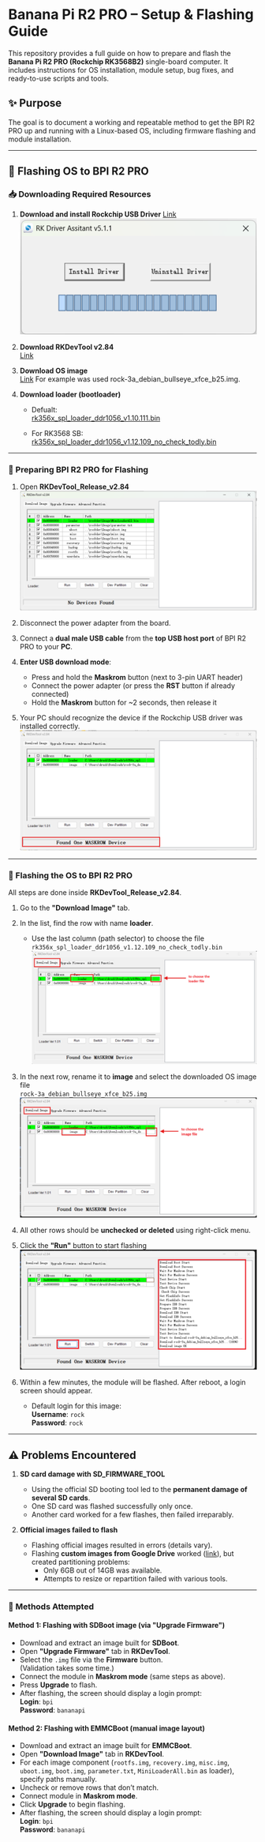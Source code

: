 # Banana Pi R2 PRO – Setup & Flashing Guide

This repository provides a full guide on how to prepare and flash the **Banana Pi R2 PRO (Rockchip RK3568B2)** single-board computer. It includes instructions for OS installation, module setup, bug fixes, and ready-to-use scripts and tools.

## ✨ Purpose

The goal is to document a working and repeatable method to get the BPI R2 PRO up and running with a Linux-based OS, including firmware flashing and module installation.

---

## 🚀 Flashing OS to BPI R2 PRO


### 📥 Downloading Required Resources

1. **Download and install Rockchip USB Driver** 
   [Link](https://download.banana-pi.dev/d/ca025d76afd448aabc63/files/?p=%2FTools%2Fimage_download_tools%2FDriverAssitant_v5.11.zip) 
   ![Install USB Driver](img/usb_driver_install.png)

2. **Download RKDevTool v2.84**  
   [Link](https://download.banana-pi.dev/d/ca025d76afd448aabc63/files/?p=%2FTools%2Fimage_download_tools%2FUpdate-EMMC-Tools.zip)

3. **Download OS image**  
   [Link](https://github.com/radxa-build/rock-3a/releases/)
   For example was used rock-3a_debian_bullseye_xfce_b25.img.

4. **Download loader (bootloader)**  
   - Defualt:  
     [rk356x_spl_loader_ddr1056_v1.10.111.bin](https://github.com/radxa/rockchip-bsp/raw/master/tools/rk356x_spl_loader_ddr1056_v1.10.111.bin)

   - For RK3568 SB:  
     [rk356x_spl_loader_ddr1056_v1.12.109_no_check_todly.bin](https://github.com/radxa/rockchip-bsp/raw/master/tools/rk356x_spl_loader_ddr1056_v1.12.109_no_check_todly.bin)

---

### 🔌 Preparing BPI R2 PRO for Flashing

1. Open **RKDevTool_Release_v2.84**  
   ![Open RKDevTool](img/open_rkdevtool.png)

2. Disconnect the power adapter from the board.

3. Connect a **dual male USB cable** from the **top USB host port** of BPI R2 PRO to your **PC**.

4. **Enter USB download mode**:
   - Press and hold the **Maskrom** button (next to 3-pin UART header)
   - Connect the power adapter (or press the **RST** button if already connected)
   - Hold the **Maskrom** button for ~2 seconds, then release it

5. Your PC should recognize the device if the Rockchip USB driver was installed correctly.
![Detected module](img/detect_mudule_maskrom.png)

---

### 💾 Flashing the OS to BPI R2 PRO

All steps are done inside **RKDevTool_Release_v2.84**.

1. Go to the **"Download Image"** tab.

2. In the list, find the row with name **loader**.  
   - Use the last column (path selector) to choose the file  
     `rk356x_spl_loader_ddr1056_v1.12.109_no_check_todly.bin`  
   ![Select Loader](img/select_loader.png)

3. In the next row, rename it to **image** and select the downloaded OS image file  
   `rock-3a_debian_bullseye_xfce_b25.img`  
   ![Select Image](img/select_image.png)

4. All other rows should be **unchecked or deleted** using right-click menu.

5. Click the **"Run"** button to start flashing  
   ![Run Flashing](img/run_flashing.png)

6. Within a few minutes, the module will be flashed. After reboot, a login screen should appear.  
   - Default login for this image:  
     **Username**: `rock`  
     **Password**: `rock`

---

## ⚠️ Problems Encountered

1. **SD card damage with SD_FIRMWARE_TOOL**  
   - Using the official SD booting tool led to the **permanent damage of several SD cards**.  
   - One SD card was flashed successfully only once.  
   - Another card worked for a few flashes, then failed irreparably.

2. **Official images failed to flash**  
   - Flashing official images resulted in errors (details vary).  
   - Flashing **custom images from Google Drive** worked ([link](https://drive.google.com/drive/folders/1hnwcoPpNmWwCk9qxqjAeIQQEqt4mjjhG)), but created partitioning problems:
     - Only 6GB out of 14GB was available.
     - Attempts to resize or repartition failed with various tools.

---

### 🧪 Methods Attempted

#### Method 1: Flashing with SDBoot image (via "Upgrade Firmware")

- Download and extract an image built for **SDBoot**.
- Open **"Upgrade Firmware"** tab in **RKDevTool**.
- Select the `.img` file via the **Firmware** button.  
  (Validation takes some time.)
- Connect the module in **Maskrom mode** (same steps as above).
- Press **Upgrade** to flash.
- After flashing, the screen should display a login prompt:  
  **Login**: `bpi`  
  **Password**: `bananapi`

#### Method 2: Flashing with EMMCBoot (manual image layout)

- Download and extract an image built for **EMMCBoot**.
- Open **"Download Image"** tab in **RKDevTool**.
- For each image component (`rootfs.img`, `recovery.img`, `misc.img`, `uboot.img`, `boot.img`, `parameter.txt`, `MiniLoaderAll.bin` as loader), specify paths manually.
- Uncheck or remove rows that don’t match.
- Connect module in **Maskrom mode**.
- Click **Upgrade** to begin flashing.
- After flashing, the screen should display a login prompt:  
  **Login**: `bpi`  
  **Password**: `bananapi`
